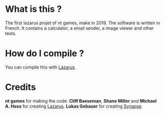 # What is this ?
The first lazarus projet of nt games, make in 2019. 
The software is written in French. 
It contains a calculator, a email sender, a image viewer and other tests.

# How do I compile ? 
You can compile this with [Lazarus](https://www.lazarus-ide.org/).

# Credits
**nt games** for making the code. 
**Cliff Baeseman**, **Shane Miller** and **Michael A. Hess** for creating [Lazarus](https://www.lazarus-ide.org/). 
**Lukas Gebauer** for creating [Synapse](http://www.ararat.cz/synapse/doku.php/start ).
